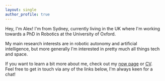 ```yaml
---
layout: single
author_profile: true
---
```


Hey, I'm Alex! I'm from Sydney, currently living in the UK where I'm working towards a PhD in Robotics at the University of Oxford.

My main research interests are in robotic autonomy and artificial intelligence, but more generally I'm interested in pretty much all things tech and space.

If you want to learn a bit more about me, check out my [now page](/now/) or [CV](/assets/pdf/resume.pdf). Feel free to get in touch via any of the links below, I'm always keen for a chat!
